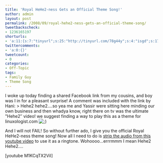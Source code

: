 ```yaml
---
title: 'Royal HeHe2-ness Gets an Official Theme Song!'
author: admin
layout: post
permalink: /2008/09/royal-hehe2-ness-gets-an-official-theme-song/
tweetbackscheck:
- 1236165197
shorturls:
- 'a:11:{s:7:"tinyurl";s:25:"http://tinyurl.com/78g44y";s:4:"isgd";s:17:"http://is.gd/fjMq";s:5:"bitly";s:18:"http://bit.ly/srin";s:5:"snipr";s:22:"http://snipr.com/9slkb";s:5:"snurl";s:22:"http://snurl.com/9slkb";s:7:"snipurl";s:24:"http://snipurl.com/9slkb";s:4:"trim";s:17:"http://tr.im/4ava";s:5:"adjix";s:207:"(10 Jan 2008 temporary restriction: API requires valid partnerID or partnerEmail key in request. Contact us if this affects you.) Invalid Adjix request. API documentation @ http://web.adjix.com/AdjixAPI.html";s:4:"advu";s:203:"(10 Jan 2008 temporary restriction: API requires valid partnerID or partnerEmail key in request. Contact us if this affects you.) Invalid Adjix request. API documentation @ http://web.ad.vu/AdjixAPI.html";s:4:"zima";s:19:"http://zi.ma/03a4a1";s:9:"permalink";s:72:"http://hehe2.net/off-topic/royal-hehe2-ness-gets-an-official-theme-song/";}'
twittercomments:
- 'a:0:{}'
tweetcount:
- 0
categories:
- Off-Topic
tags:
- Family Guy
- Theme Song
---
```

I woke up today finding a shared Facebook link from my cousins, and boy was I in for a pleasant surprise! A comment was included with the link by Hani:
\> Hehe2 hehe2....so yea me and Yassir were sitting here minding our own business and then whadya know, right there on tv was the ultimate "Hehe2″ video! we suggest finding a way to play this as a theme for linuxologist.com ![;)](http://192.168.1.2/blog2/wp-includes/images/smilies/icon_wink.gif)

And I will not FAIL! So without further ado, I give you the official Royal HeHe2-ness theme song! Now all I need to do is [strip the audio from this youtube video](/blog/linuxhowto/downloading-music-the-1337-way/) to use it as a ringtone. Wohoooo...errrmmm I mean Hehe2 Hehe2....

\[youtube M1KCqTX2ViI\]

